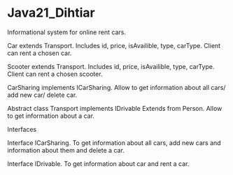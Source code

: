 # Java21_Dihtiar

Informational system for online rent cars.
  
Car extends Transport. Includes id, price, isAvailible, type, carType. Client can rent a chosen car.

Scooter extends Transport. Includes id, price, isAvailible, type, carType. Client can rent a chosen scooter.
  
CarSharing implements ICarSharing. Allow to get information about all cars/ add new car/ delete car.


Abstract class Transport implements IDrivable Extends from Person. Allow to get information about a car.


Interfaces

Interface ICarSharing. To get information about all cars, add new cars and information about them and delete a car.

Interface IDrivable. To get information about car and rent a car.



